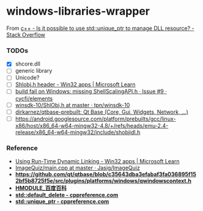 windows-libraries-wrapper
=========================
From [c++ - Is it possible to use std::unique_ptr to manage DLL resource? - Stack Overflow](https://stackoverflow.com/questions/31692871/is-it-possible-to-use-stdunique-ptr-to-manage-dll-resource)

### TODOs
- [x] shcore.dll
- [ ] generic library
- [ ] Unicode?
- [ ] [Shlobj.h header - Win32 apps | Microsoft Learn](https://learn.microsoft.com/en-us/windows/win32/api/shlobj/)
- [ ] [build fail on Windows: missing ShellScalingAPI.h · Issue #9 · cycfi/elements](https://github.com/cycfi/elements/issues/9)
- [ ] [winsdk-10/ShlObj.h at master · tpn/winsdk-10](https://github.com/tpn/winsdk-10/blob/master/Include/10.0.10240.0/um/ShlObj.h)
- [ ] [dirkarnez/qtbase-prebuilt: Qt Base (Core, Gui, Widgets, Network, ...)](https://github.com/dirkarnez/qtbase-prebuilt)
- [ ] https://android.googlesource.com/platform/prebuilts/gcc/linux-x86/host/x86_64-w64-mingw32-4.8/+/refs/heads/emu-2.4-release/x86_64-w64-mingw32/include/shobjidl.h

### Reference
- [Using Run-Time Dynamic Linking - Win32 apps | Microsoft Learn](https://learn.microsoft.com/en-us/windows/win32/dlls/using-run-time-dynamic-linking)
- [ImageQuiz/main.cpp at master · Jasig/ImageQuiz](https://github.com/Jasig/ImageQuiz/blob/master/Image-Labeler/main.cpp)
- **https://github.com/qt/qtbase/blob/c35643dba3efabaf3fa036895f152bf5b8725f5e/src/plugins/platforms/windows/qwindowscontext.h**
- [**HMODULE_百度百科**](https://baike.baidu.hk/item/HMODULE/2702324)
- [**std::default_delete - cppreference.com**](https://en.cppreference.com/w/cpp/memory/default_delete)
- [**std::unique_ptr - cppreference.com**](https://en.cppreference.com/w/cpp/memory/unique_ptr)
